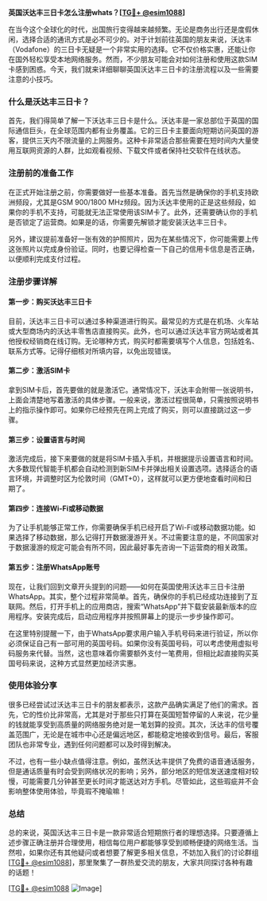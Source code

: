 **英国沃达丰三日卡怎么注册whats？[[TG💪+ @esim1088](https://t.me/s/esim1088)]**

在当今这个全球化的时代，出国旅行变得越来越频繁。无论是商务出行还是度假休闲，选择合适的通讯方式是必不可少的。对于计划前往英国的朋友来说，沃达丰（Vodafone）的三日卡无疑是一个非常实用的选择。它不仅价格实惠，还能让你在国外轻松享受本地网络服务。然而，不少朋友可能会对如何注册和使用这款SIM卡感到困惑。今天，我们就来详细聊聊英国沃达丰三日卡的注册流程以及一些需要注意的小技巧。

### 什么是沃达丰三日卡？

首先，我们得简单了解一下沃达丰三日卡是什么。沃达丰是一家总部位于英国的国际通信巨头，在全球范围内都有业务覆盖。它的三日卡主要面向短期访问英国的游客，提供三天内不限流量的上网服务。这种卡非常适合那些需要在短时间内大量使用互联网资源的人群，比如观看视频、下载文件或者保持社交软件在线状态。

### 注册前的准备工作

在正式开始注册之前，你需要做好一些基本准备。首先当然是确保你的手机支持欧洲频段，尤其是GSM 900/1800 MHz频段。因为沃达丰使用的正是这些频段，如果你的手机不支持，可能就无法正常使用该SIM卡了。此外，还需要确认你的手机是否锁定了运营商。如果是的话，你需要先解锁才能安装沃达丰三日卡。

另外，建议提前准备好一张有效的护照照片，因为在某些情况下，你可能需要上传这张照片以完成身份验证。同时，也要记得检查一下自己的信用卡信息是否正确，以便顺利完成支付过程。

### 注册步骤详解

#### 第一步：购买沃达丰三日卡

目前，沃达丰三日卡可以通过多种渠道进行购买。最常见的方式是在机场、火车站或大型商场内的沃达丰零售店直接购买。此外，也可以通过沃达丰官方网站或者其他授权经销商在线订购。无论哪种方式，购买时都需要填写个人信息，包括姓名、联系方式等。记得仔细核对所填内容，以免出现错误。

#### 第二步：激活SIM卡

拿到SIM卡后，首先要做的就是激活它。通常情况下，沃达丰会附带一张说明书，上面会清楚地写着激活的具体步骤。一般来说，激活过程很简单，只需按照说明书上的指示操作即可。如果你已经预先在网上完成了购买，则可以直接跳过这一步骤。

#### 第三步：设置语言与时间

激活完成后，接下来要做的就是将SIM卡插入手机，并根据提示设置语言和时间。大多数现代智能手机都会自动检测到新SIM卡并弹出相关设置选项。选择适合的语言环境，并调整时区为伦敦时间（GMT+0），这样就可以更方便地查看时间和日期了。

#### 第四步：连接Wi-Fi或移动数据

为了让手机能够正常工作，你需要确保手机已经开启了Wi-Fi或移动数据功能。如果选择了移动数据，那么记得打开数据漫游开关。不过需要注意的是，不同国家对于数据漫游的规定可能会有所不同，因此最好事先咨询一下运营商的相关政策。

#### 第五步：注册WhatsApp账号

现在，让我们回到文章开头提到的问题——如何在英国使用沃达丰三日卡注册WhatsApp。其实，整个过程非常简单。首先，确保你的手机已经成功连接到了互联网。然后，打开手机上的应用商店，搜索“WhatsApp”并下载安装最新版本的应用程序。安装完成后，启动应用程序并按照屏幕上的提示一步步操作即可。

在这里特别提醒一下，由于WhatsApp要求用户输入手机号码来进行验证，所以你必须保证自己有一部可用的英国号码。如果你没有英国号码，可以考虑使用虚拟号码服务来代替。当然，这也意味着你需要额外支付一笔费用，但相比起直接购买英国号码来说，这种方式显然更加经济实惠。

### 使用体验分享

很多已经尝试过沃达丰三日卡的朋友都表示，这款产品确实满足了他们的需求。首先，它的性价比非常高，尤其是对于那些只打算在英国短暂停留的人来说，花少量的钱就能享受到高质量的网络服务绝对是一笔划算的投资。其次，沃达丰的信号覆盖范围广，无论是在城市中心还是偏远地区，都能稳定地接收到信号。最后，客服团队也非常专业，遇到任何问题都可以及时得到解决。

不过，也有一些小缺点值得注意。例如，虽然沃达丰提供了免费的语音通话服务，但是通话质量有时会受到网络状况的影响；另外，部分地区的短信发送速度相对较慢，可能需要几分钟甚至更长时间才能送达对方手机。尽管如此，这些瑕疵并不会影响整体使用体验，毕竟瑕不掩瑜嘛！

### 总结

总的来说，英国沃达丰三日卡是一款非常适合短期旅行者的理想选择。只要遵循上述步骤正确注册并合理使用，相信每位用户都能够享受到顺畅便捷的网络生活。当然啦，如果你还有其他疑问或者想要了解更多相关信息，不妨加入我们的讨论群组[[TG💪+ @esim1088](https://t.me/s/esim1088)]，那里聚集了一群热爱交流的朋友，大家共同探讨各种有趣的话题！

[[TG💪+ @esim1088](https://t.me/s/esim1088) ![Image](https://i.postimg.cc/4NQfJmqS/Snipaste-2025-05-13-00-14-12.png)]